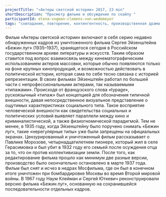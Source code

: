 ```yaml
---
projectTitle: "«Актеры светской истории» 2017, 23 min"
shortDescription: "Просмотр фильма и обсуждение по скайпу "
participantId: elena-vogman-clemens-von-wedemeyer
tags: "совпадание, повторение, контингентность, производственная драма, коллекция"
---
```


Фильм «Актеры светской истории» включают в себя серию недавно обнаруженных кадров из уничтоженного фильма Сергея Эйзенштейна «Бежин луг» (1935–1937), хранящегося сегодня в Российском государственном архиве литературы и искусств. Таким образом ставится под вопрос взаимосвязь между кинематографическим использованием актеров массовки, которые обычно появляются только на фоне крупных кинопродукций, и возможностью действовать в политической истории, которая сама по себе тесно связана с историей репрезентации. В своих фильмах Эйзенштейн работал по большей части с непрофессиональными актерами, так называемыми «типажами». Происходя от французского слова «typage», рускоязычный «типаж» был концепцией для обозначения типичной внешности, давая непосредственное визуальное представление о ощутимых характеристиках социального типа. Такое восприятие человеческой внешности как свидетельства социальных и политических условий выявляет параллели между кино и криминалистической, а также физиогномической парадигмой. Тем не менее, в 1935 году, когда Эйзенштейну было поручено снимать «Бежин луг», такие «нерегулярные типы» уже были запрещены на официальных экранах. Цензурированный и уничтоженный фильм рассказывает о Павлике Морозове, четырнадцатилетнем пионере, который жил в селе Герасимовка и был убит в 1932 году его семьей после осуждения отца за то, что он против коллективизации земли. После того, как редактирование фильма прошло как минимум две разные версии, производство было окончательно остановлено в марте 1937 года. Фильм был снят и исчез в недрах Мосфильма, где он был в конечном итоге уничтожен при бомбардировке Москвы во время Второй мировой войны. В 1967 году Наум Клейман и Сергей Юткевич реконструировали версию фильма «Бежин луг», основанную на сохранившейся последовательности отдельных кадров.
